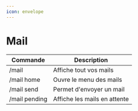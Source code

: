 ```yaml
---
icon: envelope
---
```


# Mail

| Commande      | Description                  |
| ------------- | ---------------------------- |
| /mail         | Affiche tout vos mails       |
| /mail home    | Ouvre le menu des mails      |
| /mail send    | Permet d'envoyer un mail     |
| /mail pending | Affiche les mails en attente |
